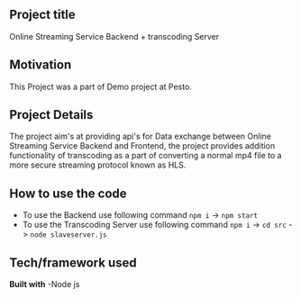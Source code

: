 ## Project title
Online Streaming Service Backend + transcoding Server

## Motivation
This Project was a part of Demo project at Pesto.

## Project Details
The project aim's at providing api's for Data exchange between Online Streaming Service Backend and Frontend, the project provides addition functionality of transcoding as a part of converting a normal mp4 file to a more secure streaming protocol known as HLS.


## How to use the code

- To use the Backend use following command `npm i` -> `npm start` 
- To use the Transcoding Server use following command `npm i` -> `cd src` -> `node slaveserver.js`


## Tech/framework used

<b>Built with</b>
-Node js



